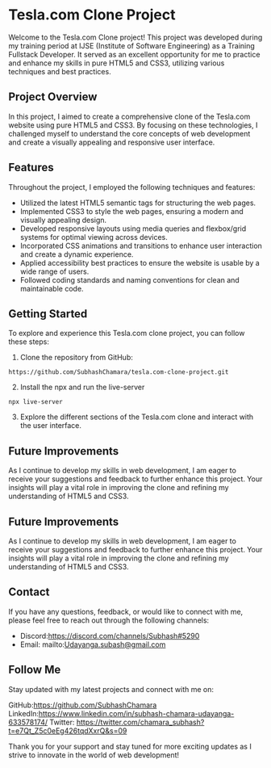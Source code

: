 # Tesla.com Clone Project

Welcome to the Tesla.com Clone project! This project was developed during my training period at IJSE (Institute of Software Engineering) as a Training Fullstack Developer. It served as an excellent opportunity for me to practice and enhance my skills in pure HTML5 and CSS3, utilizing various techniques and best practices.

## Project Overview

In this project, I aimed to create a comprehensive clone of the Tesla.com website using pure HTML5 and CSS3. By focusing on these technologies, I challenged myself to understand the core concepts of web development and create a visually appealing and responsive user interface.

## Features

Throughout the project, I employed the following techniques and features:

- Utilized the latest HTML5 semantic tags for structuring the web pages.
- Implemented CSS3 to style the web pages, ensuring a modern and visually appealing design.
- Developed responsive layouts using media queries and flexbox/grid systems for optimal viewing across devices.
- Incorporated CSS animations and transitions to enhance user interaction and create a dynamic experience.
- Applied accessibility best practices to ensure the website is usable by a wide range of users.
- Followed coding standards and naming conventions for clean and maintainable code.

## Getting Started

To explore and experience this Tesla.com clone project, you can follow these steps:

1. Clone the repository from GitHub: 
 ```
https://github.com/SubhashChamara/tesla.com-clone-project.git
 ```
2. Install the npx and run the live-server
 ```
npx live-server
 ```
3. Explore the different sections of the Tesla.com clone and interact with the user interface.

## Future Improvements

As I continue to develop my skills in web development, I am eager to receive your suggestions and feedback to further enhance this project. Your insights will play a vital role in improving the clone and refining my understanding of HTML5 and CSS3.

## Future Improvements

As I continue to develop my skills in web development, I am eager to receive your suggestions and feedback to further enhance this project. Your insights will play a vital role in improving the clone and refining my understanding of HTML5 and CSS3.

## Contact

If you have any questions, feedback, or would like to connect with me, please feel free to reach out through the following channels:

- Discord:https://discord.com/channels/Subhash#5290
- Email: mailto:Udayanga.subash@gmail.com

## Follow Me
Stay updated with my latest projects and connect with me on:

GitHub:https://github.com/SubhashChamara
LinkedIn:https://www.linkedin.com/in/subhash-chamara-udayanga-633578174/
Twitter: https://twitter.com/chamara_subhash?t=e7Qt_Z5c0eEg426tqdXxrQ&s=09

Thank you for your support and stay tuned for more exciting updates as I strive to innovate in the world of web development!

